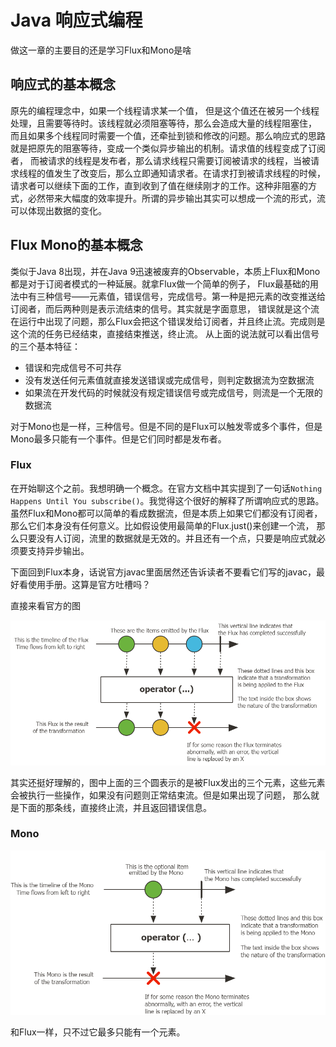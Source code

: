 # Java 响应式编程

做这一章的主要目的还是学习Flux和Mono是啥

## 响应式的基本概念

原先的编程理念中，如果一个线程请求某一个值， 但是这个值还在被另一个线程处理，且需要等待时。该线程就必须阻塞等待，那么会造成大量的线程阻塞住，
而且如果多个线程同时需要一个值，还牵扯到锁和修改的问题。那么响应式的思路就是把原先的阻塞等待，变成一个类似异步输出的机制。请求值的线程变成了订阅者，
而被请求的线程是发布者，那么请求线程只需要订阅被请求的线程，当被请求线程的值发生了改变后，那么立即通知请求者。在请求打到被请求线程的时候，
请求者可以继续下面的工作，直到收到了值在继续刚才的工作。这种非阻塞的方式，必然带来大幅度的效率提升。所谓的异步输出其实可以想成一个流的形式，流可以体现出数据的变化。

## Flux Mono的基本概念

类似于Java 8出现，并在Java 9迅速被废弃的Observable，本质上Flux和Mono都是对于订阅者模式的一种延展。就拿Flux做一个简单的例子，
Flux最基础的用法中有三种信号——元素值，错误信号，完成信号。第一种是把元素的改变推送给订阅者，而后两种则是表示流结束的信号。其实就是字面意思，
错误就是这个流在运行中出现了问题，那么Flux会把这个错误发给订阅者，并且终止流。完成则是这个流的任务已经结束，直接结束推送，终止流。
从上面的说法就可以看出信号的三个基本特征：

- 错误和完成信号不可共存
- 没有发送任何元素值就直接发送错误或完成信号，则判定数据流为空数据流
- 如果流在开发代码的时候就没有规定错误信号或完成信号，则流是一个无限的数据流

对于Mono也是一样，三种信号。但是不同的是Flux可以触发零或多个事件，但是Mono最多只能有一个事件。但是它们同时都是发布者。

### Flux

在开始聊这个之前。我想明确一个概念。在官方文档中其实提到了一句话`Nothing Happens Until You subscribe()`。我觉得这个很好的解释了所谓响应式的思路。
虽然Flux和Mono都可以简单的看成数据流，但是本质上如果它们都没有订阅者，那么它们本身没有任何意义。比如假设使用最简单的Flux.just()来创建一个流，
那么只要没有人订阅，流里的数据就是无效的。并且还有一个点，只要是响应式就必须要支持异步输出。

下面回到Flux本身，话说官方javac里面居然还告诉读者不要看它们写的javac，最好看使用手册。这算是官方吐槽吗？

直接来看官方的图

![](.images/Flux.png)

其实还挺好理解的，图中上面的三个圆表示的是被Flux发出的三个元素，这些元素会被执行一些操作，如果没有问题则正常结束流。但是如果出现了问题，
那么就是下面的那条线，直接终止流，并且返回错误信息。

### Mono

![](.images/Mono.png)

和Flux一样，只不过它最多只能有一个元素。
